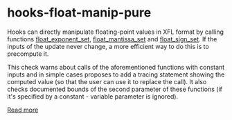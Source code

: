 # hooks-float-manip-pure

Hooks can directly manipulate floating-point values in XFL format by calling functions [float_exponent_set](https://xrpl-hooks.readme.io/reference/float_exponent_set), [float_mantissa_set](https://xrpl-hooks.readme.io/reference/float_mantissa_set) and [float_sign_set](https://xrpl-hooks.readme.io/reference/float_sign_set). If the inputs of the update never change, a more efficient way to do this is to precompute it.

This check warns about calls of the aforementioned functions with constant inputs and in simple cases proposes to add a tracing statement showing the computed value (so that the user can use it to replace the call). It also checks documented bounds of the second parameter of these functions (if it's specified by a constant - variable parameter is ignored).

[Read more](https://xrpl-hooks.readme.io/docs/floating-point-numbers-xfl)
